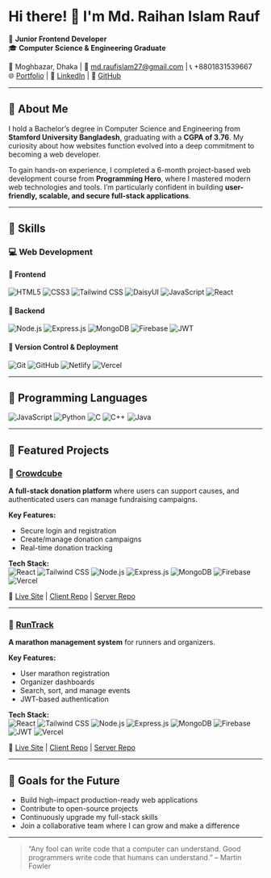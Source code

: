 # Hi there! 👋 I'm Md. Raihan Islam Rauf

🎯 **Junior Frontend Developer**  
🎓 **Computer Science & Engineering Graduate**

📍 Moghbazar, Dhaka | 📧 md.raufislam27@gmail.com | 📞 +8801831539667  
🌐 [Portfolio](https://portfolio-md-raihan-islam-rauf.netlify.app/) | 💼 [LinkedIn](https://www.linkedin.com/in/raihan-islam-rauf-6a6660227/) | 📁 [GitHub](https://github.com/RaihanIslamRauf)

---

## 🚀 About Me

I hold a Bachelor’s degree in Computer Science and Engineering from **Stamford University Bangladesh**, graduating with a **CGPA of 3.76**. My curiosity about how websites function evolved into a deep commitment to becoming a web developer.

To gain hands-on experience, I completed a 6-month project-based web development course from **Programming Hero**, where I mastered modern web technologies and tools. I’m particularly confident in building **user-friendly, scalable, and secure full-stack applications**.

---

## 🔧 Skills

### 💻 Web Development

#### 🔸 Frontend

![HTML5](https://img.shields.io/badge/HTML5-E34F26?style=flat&logo=html5&logoColor=white)
![CSS3](https://img.shields.io/badge/CSS3-1572B6?style=flat&logo=css3&logoColor=white)
![Tailwind CSS](https://img.shields.io/badge/Tailwind_CSS-06B6D4?style=flat&logo=tailwindcss&logoColor=white)
![DaisyUI](https://img.shields.io/badge/DaisyUI-5A0EF8?style=flat&logoColor=white)
![JavaScript](https://img.shields.io/badge/JavaScript-F7DF1E?style=flat&logo=javascript&logoColor=black)
![React](https://img.shields.io/badge/React-61DAFB?style=flat&logo=react&logoColor=black)

#### 🔸 Backend

![Node.js](https://img.shields.io/badge/Node.js-339933?style=flat&logo=node.js&logoColor=white)
![Express.js](https://img.shields.io/badge/Express.js-000000?style=flat&logo=express&logoColor=white)
![MongoDB](https://img.shields.io/badge/MongoDB-47A248?style=flat&logo=mongodb&logoColor=white)
![Firebase](https://img.shields.io/badge/Firebase-FFCA28?style=flat&logo=firebase&logoColor=black)
![JWT](https://img.shields.io/badge/JWT-000000?style=flat&logo=jsonwebtokens&logoColor=white)

#### 🔸 Version Control & Deployment

![Git](https://img.shields.io/badge/Git-F05032?style=flat&logo=git&logoColor=white)
![GitHub](https://img.shields.io/badge/GitHub-181717?style=flat&logo=github&logoColor=white)
![Netlify](https://img.shields.io/badge/Netlify-00C7B7?style=flat&logo=netlify&logoColor=white)
![Vercel](https://img.shields.io/badge/Vercel-000000?style=flat&logo=vercel&logoColor=white)

---

## 🧠 Programming Languages

![JavaScript](https://img.shields.io/badge/-JavaScript-F7DF1E?style=flat&logo=javascript&logoColor=black)
![Python](https://img.shields.io/badge/-Python-3776AB?style=flat&logo=python&logoColor=white)
![C](https://img.shields.io/badge/-C-A8B9CC?style=flat&logo=c&logoColor=black)
![C++](https://img.shields.io/badge/-C++-00599C?style=flat&logo=c%2B%2B&logoColor=white)
![Java](https://img.shields.io/badge/-Java-007396?style=flat&logo=java&logoColor=white)

---

## 📌 Featured Projects

### 🔹 [Crowdcube](https://assignment-10-ebf30.web.app/)
**A full-stack donation platform** where users can support causes, and authenticated users can manage fundraising campaigns.

**Key Features:**
- Secure login and registration  
- Create/manage donation campaigns  
- Real-time donation tracking

**Tech Stack:**  
![React](https://img.shields.io/badge/React-61DAFB?style=flat&logo=react&logoColor=black)
![Tailwind CSS](https://img.shields.io/badge/Tailwind_CSS-06B6D4?style=flat&logo=tailwindcss&logoColor=white)
![Node.js](https://img.shields.io/badge/Node.js-339933?style=flat&logo=node.js&logoColor=white)
![Express.js](https://img.shields.io/badge/Express.js-000000?style=flat&logo=express&logoColor=white)
![MongoDB](https://img.shields.io/badge/MongoDB-47A248?style=flat&logo=mongodb&logoColor=white)
![Firebase](https://img.shields.io/badge/Firebase-FFCA28?style=flat&logo=firebase&logoColor=black)
![Vercel](https://img.shields.io/badge/Vercel-000000?style=flat&logo=vercel&logoColor=white)

🔗 [Live Site](https://assignment-10-ebf30.web.app/) | [Client Repo](https://github.com/RaihanIslamRauf/b-10-a-10-client-side) | [Server Repo](https://github.com/RaihanIslamRauf/b-10-a-10-server-side)

---

### 🔹 [RunTrack](https://assignment-11-4d65a.web.app/)
**A marathon management system** for runners and organizers.

**Key Features:**
- User marathon registration  
- Organizer dashboards  
- Search, sort, and manage events  
- JWT-based authentication

**Tech Stack:**  
![React](https://img.shields.io/badge/React-61DAFB?style=flat&logo=react&logoColor=black)
![Tailwind CSS](https://img.shields.io/badge/Tailwind_CSS-06B6D4?style=flat&logo=tailwindcss&logoColor=white)
![Node.js](https://img.shields.io/badge/Node.js-339933?style=flat&logo=node.js&logoColor=white)
![Express.js](https://img.shields.io/badge/Express.js-000000?style=flat&logo=express&logoColor=white)
![MongoDB](https://img.shields.io/badge/MongoDB-47A248?style=flat&logo=mongodb&logoColor=white)
![Firebase](https://img.shields.io/badge/Firebase-FFCA28?style=flat&logo=firebase&logoColor=black)
![JWT](https://img.shields.io/badge/JWT-000000?style=flat&logo=jsonwebtokens&logoColor=white)
![Vercel](https://img.shields.io/badge/Vercel-000000?style=flat&logo=vercel&logoColor=white)

🔗 [Live Site](https://assignment-11-4d65a.web.app/) | [Client Repo](https://github.com/RaihanIslamRauf/b-10-a-11-client-side) | [Server Repo](https://github.com/RaihanIslamRauf/b-10-a-11-server-side)

---

## 🎯 Goals for the Future

- Build high-impact production-ready web applications  
- Contribute to open-source projects  
- Continuously upgrade my full-stack skills  
- Join a collaborative team where I can grow and make a difference

---

> “Any fool can write code that a computer can understand. Good programmers write code that humans can understand.” – Martin Fowler
